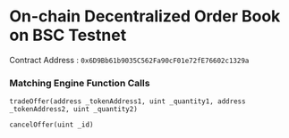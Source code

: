 # On-chain Decentralized Order Book on BSC Testnet

Contract Address : ```0x6D9Bb61b9035C562Fa90cF01e72fE76602c1329a```

### Matching Engine Function Calls

```tradeOffer(address _tokenAddress1, uint _quantity1, address _tokenAddress2, uint _quantity2)```

```cancelOffer(uint _id) ```
